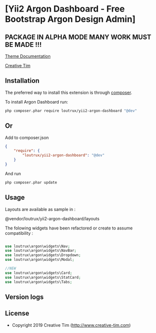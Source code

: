 # [Yii2 Argon Dashboard - Free Bootstrap Argon Design Admin]

## PACKAGE IN ALPHA MODE MANY WORK MUST BE MADE !!!


[Theme Documentation](https://demos.creative-tim.com/argon-dashboard/docs/getting-started/overview.html) 

[Creative Tim](https://www.creative-tim.com/product/argon-dashboard)

Installation
------------
The preferred way to install this extension is through [composer](http://getcomposer.org/download/).

To install Argon Dashboard run:

```sh
php composer.phar require loutrux/yii2-argon-dashboard "@dev"
```

## Or

Add to composer.json

```json
{
	"require": {
		"loutrux/yii2-argon-dashboard": "@dev"
	}
}
```

And run

```sh
php composer.phar update
```

Usage
-----

Layouts are available as sample in :

@vendor/loutrux/yii2-argon-dashboard/layouts


The folowing widgets have been refactored or create to assume compatibility :

```php

use loutrux\argon\widgets\Nav;
use loutrux\argon\widgets\NavBar;
use loutrux\argon\widgets\Dropdown;
use loutrux\argon\widgets\Modal;

//NEW
use loutrux\argon\widgets\Card;
use loutrux\argon\widgets\StatCard;
use loutrux\argon\widgets\Tabs;

```


Version logs
------------



License
-------
- Copyright 2019 Creative Tim (http://www.creative-tim.com)

